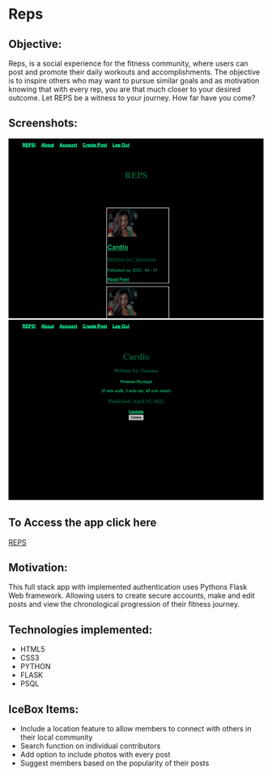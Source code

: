 # Reps



## Objective:

Reps, is a social experience for the fitness community, where users can post and promote their daily workouts and accomplishments. The objective is to inspire others who may want to pursue similar goals and as motivation knowing that with every rep, you are that much closer to your desired outcome. Let REPS be a witness to your journey. How far have you come?

## Screenshots:
![Reps](myapp/static/images/reps.png)
![Cardio](myapp/static/images/cardio.png)


## To Access the app click here

[REPS](https://reps-level-up.herokuapp.com/)


## Motivation:

This full stack app with implemented authentication uses Pythons Flask Web framework. Allowing users to create secure accounts, make and edit posts and view the chronological progression of their fitness journey.


## Technologies implemented:

- HTML5
- CSS3
- PYTHON
- FLASK
- PSQL

## IceBox Items:
- Include a location feature to allow members to connect with others in their local community
- Search function on individual contributors
- Add option to include photos with every post
- Suggest members based on the popularity of their posts 
  
